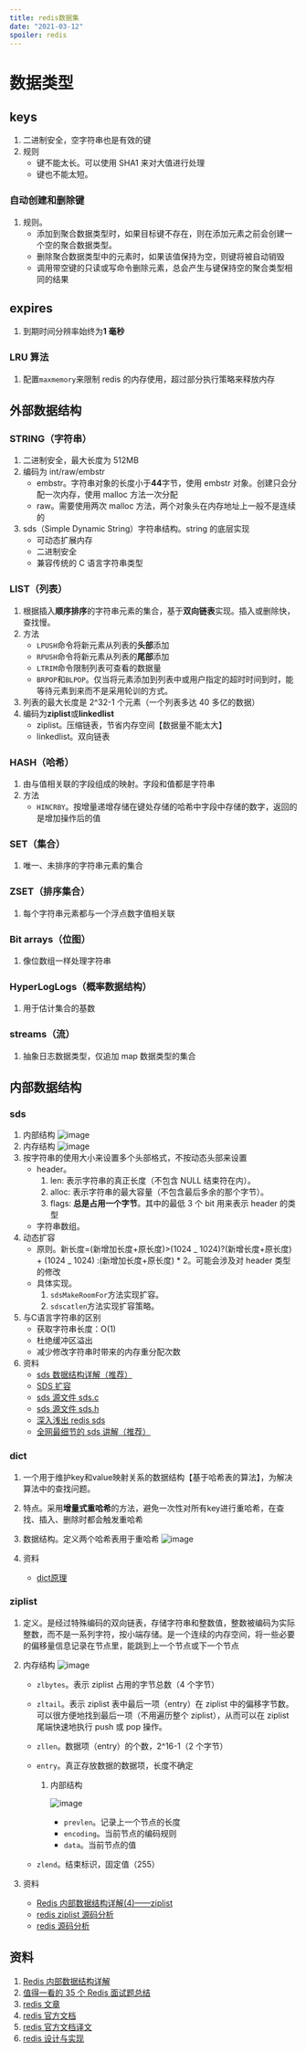```yaml
---
title: redis数据集
date: "2021-03-12"
spoiler: redis
---
```


# 数据类型

## keys

1. 二进制安全，空字符串也是有效的键
2. 规则
   - 键不能太长。可以使用 SHA1 来对大值进行处理
   - 键也不能太短。

### 自动创建和删除键

1. 规则。
   - 添加到聚合数据类型时，如果目标键不存在，则在添加元素之前会创建一个空的聚合数据类型。
   - 删除聚合数据类型中的元素时，如果该值保持为空，则键将被自动销毁
   - 调用带空键的只读或写命令删除元素，总会产生与键保持空的聚合类型相同的结果

## expires

1. 到期时间分辨率始终为**1 毫秒**

### LRU 算法

1. 配置`maxmemory`来限制 redis 的内存使用，超过部分执行策略来释放内存

## 外部数据结构

### STRING（字符串）

1. 二进制安全，最大长度为 512MB
2. 编码为 int/raw/embstr
   - embstr。字符串对象的长度小于**44**字节，使用 embstr 对象。创建只会分配一次内存，使用 malloc 方法一次分配
   - raw。需要使用两次 malloc 方法，两个对象头在内存地址上一般不是连续的
3. sds（Simple Dynamic String）字符串结构。string 的底层实现
   - 可动态扩展内存
   - 二进制安全
   - 兼容传统的 C 语言字符串类型

### LIST（列表）

1. 根据插入**顺序排序**的字符串元素的集合，基于**双向链表**实现。插入或删除快，查找慢。
2. 方法
   - `LPUSH`命令将新元素从列表的**头部**添加
   - `RPUSH`命令将新元素从列表的**尾部**添加
   - `LTRIM`命令限制列表可查看的数据量
   - `BRPOP`和`BLPOP`。仅当将元素添加到列表中或用户指定的超时时间到时，能等待元素到来而不是采用轮训的方式。
3. 列表的最大长度是 2^32-1 个元素（一个列表多达 40 多亿的数据）
4. 编码为**ziplist**或**linkedlist**
   - ziplist。压缩链表，节省内存空间【数据量不能太大】
   - linkedlist。双向链表

### HASH（哈希）

1. 由与值相关联的字段组成的映射。字段和值都是字符串
2. 方法
   - `HINCRBY`。按增量递增存储在键处存储的哈希中字段中存储的数字，返回的是增加操作后的值

### SET（集合）

1. 唯一、未排序的字符串元素的集合

### ZSET（排序集合）

1. 每个字符串元素都与一个浮点数字值相关联

### Bit arrays（位图）

1. 像位数组一样处理字符串

### HyperLogLogs（概率数据结构）

1. 用于估计集合的基数

### streams（流）

1. 抽象日志数据类型，仅追加 map 数据类型的集合

## 内部数据结构

### sds

1. 内部结构
   ![image](./sds-struct.png)
2. 内存结构
   ![image](./sds-mem-structure.png)
3. 按字符串的使用大小来设置多个头部格式，不按动态头部来设置
   - header。
     1. len: 表示字符串的真正长度（不包含 NULL 结束符在内）。
     2. alloc: 表示字符串的最大容量（不包含最后多余的那个字节）。
     3. flags: **总是占用一个字节**。其中的最低 3 个 bit 用来表示 header 的类型
   - 字符串数组。
4. 动态扩容
   - 原则。新长度=(新增加长度+原长度)>(1024 _ 1024)?(新增长度+原长度) + (1024 _ 1024) :(新增加长度+原长度) \* 2。可能会涉及对 header 类型的修改
   - 具体实现。
     1. `sdsMakeRoomFor`方法实现扩容。
     2. `sdscatlen`方法实现扩容策略。
5. 与C语言字符串的区别
   - 获取字符串长度：O(1)
   - 杜绝缓冲区溢出
   - 减少修改字符串时带来的内存重分配次数
6. 资料
   - [sds 数据结构详解（推荐）](http://zhangtielei.com/posts/blog-redis-sds.html)
   - [SDS 扩容](https://blog.csdn.net/weixin_40318210/article/details/85316315)
   - [sds 源文件 sds.c](https://github.com/redis/redis/blob/unstable/src/sds.c)
   - [sds 源文件 sds.h](https://github.com/redis/redis/blob/unstable/src/sds.h)
   - [深入浅出 redis sds](https://blog.csdn.net/qq193423571/article/details/81637075)
   - [全网最细节的 sds 讲解（推荐）](https://zhuanlan.zhihu.com/p/269496479)

### dict

1. 一个用于维护key和value映射关系的数据结构【基于哈希表的算法】，为解决算法中的查找问题。
2. 特点。采用**增量式重哈希**的方法，避免一次性对所有key进行重哈希，在查找、插入、删除时都会触发重哈希
3. 数据结构。定义两个哈希表用于重哈希
![image](./dict-structure.png)

4. 资料
   - [dict原理](http://zhangtielei.com/posts/blog-redis-dict.html)

### ziplist

1. 定义。是经过特殊编码的双向链表，存储字符串和整数值，整数被编码为实际整数，而不是一系列字符，按小端存储。是一个连续的内存空间，将一些必要的偏移量信息记录在节点里，能跳到上一个节点或下一个节点
2. 内存结构
   ![image](./ziplist-structure.png)

   - `zlbytes`。表示 ziplist 占用的字节总数（4 个字节）
   - `zltail`。表示 ziplist 表中最后一项（entry）在 ziplist 中的偏移字节数。可以很方便地找到最后一项（不用遍历整个 ziplist），从而可以在 ziplist 尾端快速地执行 push 或 pop 操作。
   - `zllen`。数据项（entry）的个数，2^16-1（2 个字节）
   - `entry`。真正存放数据的数据项，长度不确定

     1. 内部结构

        ![image](./entry-structure.png)

        - `prevlen`。记录上一个节点的长度
        - `encoding`。当前节点的编码规则
        - `data`。当前节点的值

   - `zlend`。结束标识，固定值（255）

3. 资料
   - [Redis 内部数据结构详解(4)——ziplist](http://zhangtielei.com/posts/blog-redis-ziplist.html)
   - [redis ziplist 源码分析](https://segmentfault.com/a/1190000017328042)
   - [redis 源码分析](https://segmentfault.com/a/1190000016901154)

## 资料

1. [Redis 内部数据结构详解](http://zhangtielei.com/posts/blog-redis-dict.html)
2. [值得一看的 35 个 Redis 面试题总结](https://segmentfault.com/a/1190000022381177)
3. [redis 文章](https://www.cnblogs.com/shoshana-kong/tag/redis/)
4. [redis 官方文档](https://redis.io/topics/data-types-intro)
5. [redis 官方文档译文](http://ifeve.com/redis-data-types/)
6. [redis 设计与实现](http://redisbook.com/index.html)

